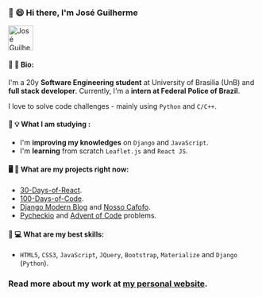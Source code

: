 ### 👋 😄 Hi there, I'm José Guilherme 

<a href="https://dev.to/joseguilhermefmoura/" target="_blank">
<img src="https://d2fltix0v2e0sb.cloudfront.net/dev-badge.svg"  width=50 alt="José Guilherme 's DEV Profile">
</a>

#### 📖 📝 Bio:

I'm a 20y **Software Engineering student** at University of Brasilia (UnB) and **full stack developer**. Currently, I'm a **intern at Federal Police of Brazil**.

I love to solve code challenges - mainly using `Python` and `C/C++`.

#### 🌱 💡 What I am studying :

- I'm **improving my knowledges** on `Django` and `JavaScript`.
- I'm **learning** from scratch `Leaflet.js` and `React JS`.

#### 🖥️ 🚧 What are my projects right now:

- <a href="https://github.com/Asabeneh/30-Days-Of-React" target="_blank">30-Days-of-React</a>.
- <a href="https://github.com/kallaway/100-days-of-code" target="_blank">100-Days-of-Code</a>.
- <a href="https://github.com/joseguilhermefmoura/Modern-Django-Blog" target="_blank">Django Modern Blog</a> and <a href="https://github.com/Nosso-Cafofo" target="_blank">Nosso Cafofo</a>.
- <a href="https://github.com/joseguilhermefmoura/Py-Check-IO" target="_blank">Pycheckio</a> and <a href="https://github.com/joseguilhermefmoura/Advent-of-Code-2020" target="_blank">Advent of Code</a> problems.

#### 💼 💻 What are my best skills:

- `HTML5`, `CSS3`, `JavaScript`, `JQuery`, `Bootstrap`, `Materialize` and `Django` (`Python`).

### Read more about my work at <a href="https://joseguilherme.dev/" target="_blank">my personal website</a>.
